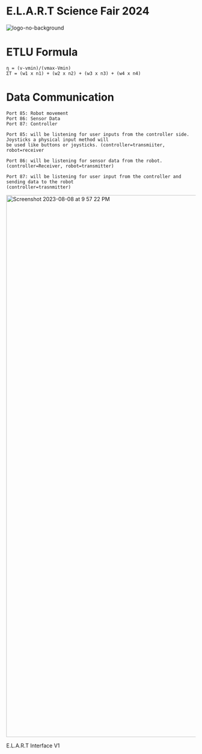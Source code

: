 ﻿# E.L.A.R.T Science Fair 2024

![logo-no-background](https://github.com/NathanArunaaa/ScienceFair2024/assets/88948653/62974869-5426-42b4-a007-a950b5b96946)

<h1> ETLU Formula</h1>

```
η = (v-vmin)/(vmax-Vmin)
ΣΤ = (w1 x n1) + (w2 x n2) + (w3 x n3) + (w4 x n4) 
```

<h1> Data Communication</h1>

```
Port 85: Robot movement 
Port 86: Sensor Data
Port 87: Controller
```

```
Port 85: will be listening for user inputs from the controller side. Joysticks a physical input method will
be used like buttons or joysticks. (controller=transmiiter, robot=receiver
```
```
Port 86: will be listening for sensor data from the robot. (controller=Receiver, robot=transmitter)  
```
```
Port 87: will be listening for user input from the controller and sending data to the robot
(controller=trasnmitter)
```
<img width="1440" alt="Screenshot 2023-08-08 at 9 57 22 PM" src="https://github.com/NathanArunaaa/ScienceFair2024/assets/88948653/56ff60a3-ec47-4c49-825b-e7229fcacab1">
<p>E.L.A.R.T Interface V1</p>
